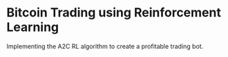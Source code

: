 # Bitcoin Trading using Reinforcement Learning 
Implementing the A2C RL algorithm to create a profitable trading bot.
